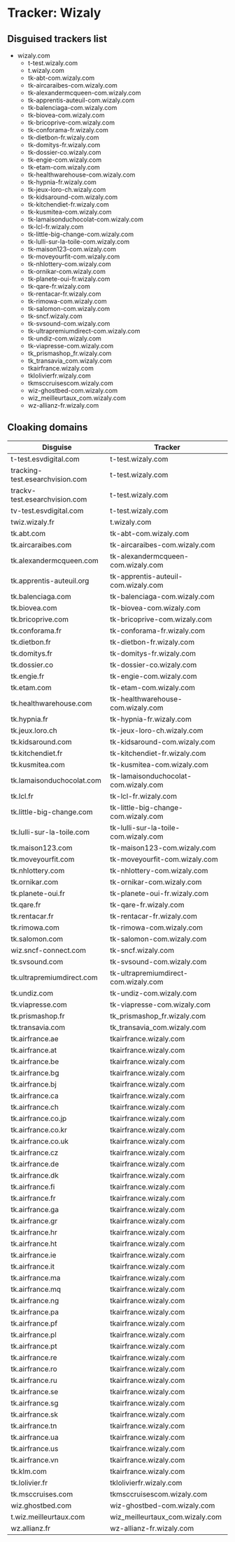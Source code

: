 # Tracker: Wizaly

## Disguised trackers list

* wizaly.com
    * t-test.wizaly.com
    * t.wizaly.com
    * tk-abt-com.wizaly.com
    * tk-aircaraibes-com.wizaly.com
    * tk-alexandermcqueen-com.wizaly.com
    * tk-apprentis-auteuil-com.wizaly.com
    * tk-balenciaga-com.wizaly.com
    * tk-biovea-com.wizaly.com
    * tk-bricoprive-com.wizaly.com
    * tk-conforama-fr.wizaly.com
    * tk-dietbon-fr.wizaly.com
    * tk-domitys-fr.wizaly.com
    * tk-dossier-co.wizaly.com
    * tk-engie-com.wizaly.com
    * tk-etam-com.wizaly.com
    * tk-healthwarehouse-com.wizaly.com
    * tk-hypnia-fr.wizaly.com
    * tk-jeux-loro-ch.wizaly.com
    * tk-kidsaround-com.wizaly.com
    * tk-kitchendiet-fr.wizaly.com
    * tk-kusmitea-com.wizaly.com
    * tk-lamaisonduchocolat-com.wizaly.com
    * tk-lcl-fr.wizaly.com
    * tk-little-big-change-com.wizaly.com
    * tk-lulli-sur-la-toile-com.wizaly.com
    * tk-maison123-com.wizaly.com
    * tk-moveyourfit-com.wizaly.com
    * tk-nhlottery-com.wizaly.com
    * tk-ornikar-com.wizaly.com
    * tk-planete-oui-fr.wizaly.com
    * tk-qare-fr.wizaly.com
    * tk-rentacar-fr.wizaly.com
    * tk-rimowa-com.wizaly.com
    * tk-salomon-com.wizaly.com
    * tk-sncf.wizaly.com
    * tk-svsound-com.wizaly.com
    * tk-ultrapremiumdirect-com.wizaly.com
    * tk-undiz-com.wizaly.com
    * tk-viapresse-com.wizaly.com
    * tk_prismashop_fr.wizaly.com
    * tk_transavia_com.wizaly.com
    * tkairfrance.wizaly.com
    * tklolivierfr.wizaly.com
    * tkmsccruisescom.wizaly.com
    * wiz-ghostbed-com.wizaly.com
    * wiz_meilleurtaux_com.wizaly.com
    * wz-allianz-fr.wizaly.com

## Cloaking domains

| Disguise | Tracker |
| ---- | ---- |
| t-test.esvdigital.com | t-test.wizaly.com |
| tracking-test.esearchvision.com | t-test.wizaly.com |
| trackv-test.esearchvision.com | t-test.wizaly.com |
| tv-test.esvdigital.com | t-test.wizaly.com |
| twiz.wizaly.fr | t.wizaly.com |
| tk.abt.com | tk-abt-com.wizaly.com |
| tk.aircaraibes.com | tk-aircaraibes-com.wizaly.com |
| tk.alexandermcqueen.com | tk-alexandermcqueen-com.wizaly.com |
| tk.apprentis-auteuil.org | tk-apprentis-auteuil-com.wizaly.com |
| tk.balenciaga.com | tk-balenciaga-com.wizaly.com |
| tk.biovea.com | tk-biovea-com.wizaly.com |
| tk.bricoprive.com | tk-bricoprive-com.wizaly.com |
| tk.conforama.fr | tk-conforama-fr.wizaly.com |
| tk.dietbon.fr | tk-dietbon-fr.wizaly.com |
| tk.domitys.fr | tk-domitys-fr.wizaly.com |
| tk.dossier.co | tk-dossier-co.wizaly.com |
| tk.engie.fr | tk-engie-com.wizaly.com |
| tk.etam.com | tk-etam-com.wizaly.com |
| tk.healthwarehouse.com | tk-healthwarehouse-com.wizaly.com |
| tk.hypnia.fr | tk-hypnia-fr.wizaly.com |
| tk.jeux.loro.ch | tk-jeux-loro-ch.wizaly.com |
| tk.kidsaround.com | tk-kidsaround-com.wizaly.com |
| tk.kitchendiet.fr | tk-kitchendiet-fr.wizaly.com |
| tk.kusmitea.com | tk-kusmitea-com.wizaly.com |
| tk.lamaisonduchocolat.com | tk-lamaisonduchocolat-com.wizaly.com |
| tk.lcl.fr | tk-lcl-fr.wizaly.com |
| tk.little-big-change.com | tk-little-big-change-com.wizaly.com |
| tk.lulli-sur-la-toile.com | tk-lulli-sur-la-toile-com.wizaly.com |
| tk.maison123.com | tk-maison123-com.wizaly.com |
| tk.moveyourfit.com | tk-moveyourfit-com.wizaly.com |
| tk.nhlottery.com | tk-nhlottery-com.wizaly.com |
| tk.ornikar.com | tk-ornikar-com.wizaly.com |
| tk.planete-oui.fr | tk-planete-oui-fr.wizaly.com |
| tk.qare.fr | tk-qare-fr.wizaly.com |
| tk.rentacar.fr | tk-rentacar-fr.wizaly.com |
| tk.rimowa.com | tk-rimowa-com.wizaly.com |
| tk.salomon.com | tk-salomon-com.wizaly.com |
| wiz.sncf-connect.com | tk-sncf.wizaly.com |
| tk.svsound.com | tk-svsound-com.wizaly.com |
| tk.ultrapremiumdirect.com | tk-ultrapremiumdirect-com.wizaly.com |
| tk.undiz.com | tk-undiz-com.wizaly.com |
| tk.viapresse.com | tk-viapresse-com.wizaly.com |
| tk.prismashop.fr | tk_prismashop_fr.wizaly.com |
| tk.transavia.com | tk_transavia_com.wizaly.com |
| tk.airfrance.ae | tkairfrance.wizaly.com |
| tk.airfrance.at | tkairfrance.wizaly.com |
| tk.airfrance.be | tkairfrance.wizaly.com |
| tk.airfrance.bg | tkairfrance.wizaly.com |
| tk.airfrance.bj | tkairfrance.wizaly.com |
| tk.airfrance.ca | tkairfrance.wizaly.com |
| tk.airfrance.ch | tkairfrance.wizaly.com |
| tk.airfrance.co.jp | tkairfrance.wizaly.com |
| tk.airfrance.co.kr | tkairfrance.wizaly.com |
| tk.airfrance.co.uk | tkairfrance.wizaly.com |
| tk.airfrance.cz | tkairfrance.wizaly.com |
| tk.airfrance.de | tkairfrance.wizaly.com |
| tk.airfrance.dk | tkairfrance.wizaly.com |
| tk.airfrance.fi | tkairfrance.wizaly.com |
| tk.airfrance.fr | tkairfrance.wizaly.com |
| tk.airfrance.ga | tkairfrance.wizaly.com |
| tk.airfrance.gr | tkairfrance.wizaly.com |
| tk.airfrance.hr | tkairfrance.wizaly.com |
| tk.airfrance.ht | tkairfrance.wizaly.com |
| tk.airfrance.ie | tkairfrance.wizaly.com |
| tk.airfrance.it | tkairfrance.wizaly.com |
| tk.airfrance.ma | tkairfrance.wizaly.com |
| tk.airfrance.mq | tkairfrance.wizaly.com |
| tk.airfrance.ng | tkairfrance.wizaly.com |
| tk.airfrance.pa | tkairfrance.wizaly.com |
| tk.airfrance.pf | tkairfrance.wizaly.com |
| tk.airfrance.pl | tkairfrance.wizaly.com |
| tk.airfrance.pt | tkairfrance.wizaly.com |
| tk.airfrance.re | tkairfrance.wizaly.com |
| tk.airfrance.ro | tkairfrance.wizaly.com |
| tk.airfrance.ru | tkairfrance.wizaly.com |
| tk.airfrance.se | tkairfrance.wizaly.com |
| tk.airfrance.sg | tkairfrance.wizaly.com |
| tk.airfrance.sk | tkairfrance.wizaly.com |
| tk.airfrance.tn | tkairfrance.wizaly.com |
| tk.airfrance.ua | tkairfrance.wizaly.com |
| tk.airfrance.us | tkairfrance.wizaly.com |
| tk.airfrance.vn | tkairfrance.wizaly.com |
| tk.klm.com | tkairfrance.wizaly.com |
| tk.lolivier.fr | tklolivierfr.wizaly.com |
| tk.msccruises.com | tkmsccruisescom.wizaly.com |
| wiz.ghostbed.com | wiz-ghostbed-com.wizaly.com |
| t.wiz.meilleurtaux.com | wiz_meilleurtaux_com.wizaly.com |
| wz.allianz.fr | wz-allianz-fr.wizaly.com |
